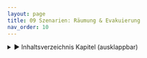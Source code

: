 ```yaml
---
layout: page
title: 09 Szenarien: Räumung & Evakuierung
nav_order: 10
---
```

 
<details markdown="block"> 
  <summary> 
      &#9658; Inhaltsverzeichnis Kapitel (ausklappbar) 
  </summary>
 
1. TOC
{:toc}
 </details>
 
   <p></p>
 
 
<div class="section fnlist" data-role="doc-footnotes">

</div>
